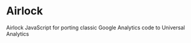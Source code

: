 Airlock
=======

Airlock JavaScript for porting classic Google Analytics code to Universal Analytics 
